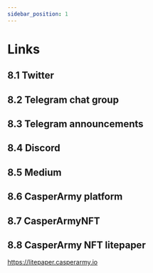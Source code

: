 ```yaml
---
sidebar_position: 1
---
```

# Links

## 8.1 Twitter

## 8.2 Telegram chat group

## 8.3 Telegram announcements

## 8.4 Discord

## 8.5 Medium

## 8.6 CasperArmy platform

## 8.7 CasperArmyNFT

## 8.8 CasperArmy NFT litepaper
<a href="https://litepaper.casperarmy.io">https://litepaper.casperarmy.io</a>

